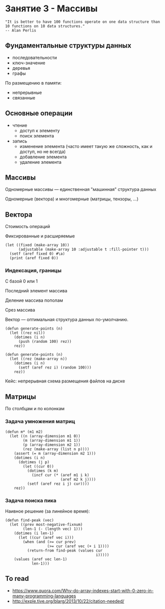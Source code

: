 # Занятие 3 - Массивы

    "It is better to have 100 functions operate on one data structure than 10 functions on 10 data structures."
    -- Alan Perlis

## Фундаментальные структуры данных

- последовательности
- ключ-значение
- деревья
- графы

По размещению в памяти:

- непрерывные
- связанные


## Основные операции

- чтение
  - доступ к элементу
  - поиск элемента
- запись
  - изменение элемента (часто имеет такую же сложность, как и доступ, но не всегда)
  - добавление элемента
  - удаление элемента

## Массивы

Одномерные массивы — единственная "машинная" структура данных

Одномерные (вектора) и многомерные (матрицы, тензоры, ...)


## Вектора

Стоимость операций

Фиксированные и расширяемые

```
(let ((fixed (make-array 10))
      (adjustable (make-array 10 :adjustable t :fill-pointer t)))
  (setf (aref fixed 0) #\a)
  (print (aref fixed 0))
```

### Индексация, границы

С базой 0 или 1

Последний элемент массива

Деление массива пополам

Срез массива

Вектор — оптимальная структура данных по-умолчанию.

```
(defun generate-points (n)
  (let ((rez nil))
    (dotimes (i n)
      (push (random 100) rez))
    rez))

(defun generate-points (n)
  (let ((rez (make-array n))
    (dotimes (i n)
      (setf (aref rez i) (random 100)))
    rez))
```

Кейс: непрерывная схема размещения файлов на диске


## Матрицы

По столбцам и по колонкам


### Задача умножения матриц

```
(defun m* (m1 m2)
  (let ((n (array-dimension m1 0))
        (m (array-dimension m1 1))
        (p (array-dimension m2 1))
        (rez (make-array (list n p))))
    (assert (= m (array-dimension m2 1)))
    (dotimes (i n)
      (dotimes (j p)
        (let ((cur 0))
          (dotimes (k m)
            (incf cur (* (aref m1 i k)
                         (aref m2 k j))))
          (setf (aref rez i j) cur))))
    rez))
```

### Задача поиска пика

Наивное решение (за линейное время):

```
(defun find-peak (vec)
  (let ((prev most-negative-fixnum)
        (len-1 (- (length vec) 1)))
    (dotimes (i len-1)
      (let ((cur (aref vec i)))
        (when (and (>= cur prev)
                   (>= cur (aref vec (+ i 1))))
          (return-from find-peak (values cur
                                         i)))))
    (values (aref vec len-1)
            len-1)))
```

## To read

- https://www.quora.com/Why-do-array-indexes-start-with-0-zero-in-many-programming-languages
- http://exple.tive.org/blarg/2013/10/22/citation-needed/
